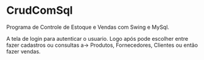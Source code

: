 # CrudComSql
Programa de Controle de Estoque e Vendas com Swing e MySql.

A tela de login para autenticar o usuario.
Logo após pode escolher entre fazer cadastros ou consultas a-> Produtos, Fornecedores, Clientes ou então fazer vendas.
